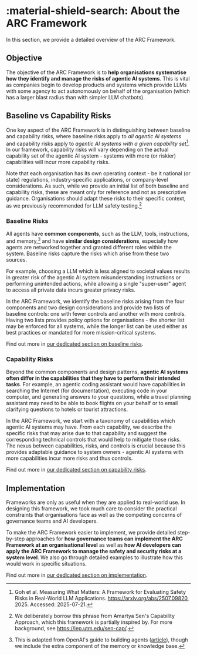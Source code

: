 # :material-shield-search: About the ARC Framework

In this section, we provide a detailed overview of the ARC Framework.

## Objective

The objective of the ARC Framework is to **help organisations systematise how they identify and manage the risks of agentic AI systems**. This is vital as companies begin to develop products and systems which provide LLMs with some agency to act autonomously on behalf of the organisation (which has a larger blast radius than with simpler LLM chatbots). 

## Baseline vs Capability Risks

One key aspect of the ARC Framework is in distinguishing between baseline and capability risks, where baseline risks apply to *all agentic AI systems* and capability risks apply to *agentic AI systems with a given capability set*[^1]. In our framework, capability risks will vary depending on the actual capability set of the agentic AI system - systems with more (or riskier) capabilities will incur more capability risks.

Note that each organisation has its own operating context - be it national (or state) regulations, industry-specific applications, or company-level considerations. As such, while we provide an initial list of both baseline and capability risks, these are meant only for reference and not as prescriptive guidance. Organisations should adapt these risks to their specific context, as we previously recommended for LLM safety testing.[^2]

### Baseline Risks

All agents have **common components**, such as the LLM, tools, instructions, and memory,[^3] and have **similar design considerations**, especially how agents are networked together and granted different roles within the system. Baseline risks capture the risks which arise from these two sources.

For example, choosing a LLM which is less aligned to societal values results in greater risk of the agentic AI system misunderstanding instructions or performing unintended actions, while allowing a single "super-user" agent to access all private data incurs greater privacy risks. 

In the ARC Framework, we identify the baseline risks arising from the four components and two design considerations and provide two lists of baseline controls: one with fewer controls and another with more controls. Having two lists provides policy options for organisations - the shorter list may be enforced for all systems, while the longer list can be used either as best practices or mandated for more mission-critical systems. 

Find out more in [our dedicated section on baseline risks](../baseline/index.md).

### Capability Risks

Beyond the common components and design patterns, **agentic AI systems often differ in the capabilities that they have to perform their intended tasks**. For example, an agentic coding assistant would have capabilities in searching the Internet (for documentation), executing code in your computer, and generating answers to your questions, while a travel planning assistant may need to be able to book flights on your behalf or to email clarifying questions to hotels or tourist attractions. 

In the ARC Framework, we start with a taxonomy of capabilities which agentic AI systems may have. From each capability, we describe the specific risks that may arise due to that capability and suggest the corresponding technical controls that would help to mitigate those risks. The nexus between capabilities, risks, and controls is crucial because this provides adaptable guidance to system owners - agentic AI systems with more capabilities incur more risks and thus controls. 

Find out more in [our dedicated section on capability risks](../capability/index.md).

## Implementation

Frameworks are only as useful when they are applied to real-world use. In designing this framework, we took much care to consider the practical constraints that organisations face as well as the competing concerns of governance teams and AI developers.

To make the ARC Framework easier to implement, we provide detailed step-by-step approaches for **how governance teams can implement the ARC Framework at an organisational level** as well as **how AI developers can apply the ARC Framework to manage the safety and security risks at a system level**. We also go through detailed examples to illustrate how this would work in specific situations. 

Find out more in [our dedicated section on implementation](../implementation/index.md).

<!-- to ensure that the framework strikes an appropriate balance between:
* Thoroughly mapping out the risk landscape, and not being too inflexible to changes
* Being applicable and adaptable to all agentic AI systems, and not being too generic or watered down
* Providing meaningful guidance on the risks and controls, and not being too prescriptive
* Making it scalable at an organisation-level, and not simply being a paper exercise -->

 <!--- Footnotes below --->

[^1]: Goh et al. Measuring What Matters: A Framework for Evaluating Safety Risks in Real-World LLM Applications. <https://arxiv.org/abs/2507.09820>, 2025. Accessed: 2025-07-21.
[^2]: We deliberately borrow this phrase from Amartya Sen's Capability Approach, which this framework is partially inspired by. For more background, see <https://iep.utm.edu/sen-cap/>.
[^3]: This is adapted from OpenAI's guide to building agents ([article](https://cdn.openai.com/business-guides-and-resources/a-practical-guide-to-building-agents.pdf)), though we include the extra component of the memory or knowledge base.
[^4]: Ho, Peter. Opening Address at 2010 Administrative Service Dinner and Promotion Ceremony. Public Service Division, March 2010. <https://www.psd.gov.sg/files/opening-address-by-mr-peter-ho-at-2010-administrative-service-dinner-and-promotion-ceremony.pdf>. Accessed: 2025-07-21.